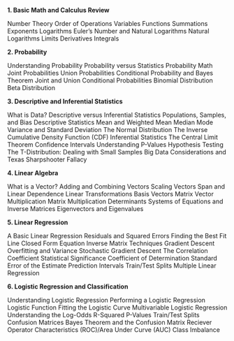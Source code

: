 
**1. Basic Math and Calculus Review**


Number Theory
Order of Operations
Variables
Functions
Summations
Exponents
Logarithms
Euler’s Number and Natural Logarithms
Natural Logarithms
Limits
Derivatives
Integrals



**2. Probability**


Understanding Probability
Probability versus Statistics
Probability Math
Joint Probabilities
Union Probabilities
Conditional Probability and Bayes Theorem
Joint and Union Conditional Probabilities
Binomial Distribution
Beta Distribution


**3. Descriptive and Inferential Statistics**


What is Data?
Descriptive versus Inferential Statistics
Populations, Samples, and Bias
Descriptive Statistics
Mean and Weighted Mean
Median
Mode
Variance and Standard Deviation
The Normal Distribution
The Inverse Cumulative Density Function (CDF)
Inferential Statistics
The Central Limit Theorem
Confidence Intervals
Understanding P-Values
Hypothesis Testing
The T-Distribution: Dealing with Small Samples
Big Data Considerations and Texas Sharpshooter Fallacy


**4. Linear Algebra**

What is a Vector?
Adding and Combining Vectors
Scaling Vectors
Span and Linear Dependence
Linear Transformations
Basis Vectors
Matrix Vector Multiplication
Matrix Multiplication
Determinants
Systems of Equations and Inverse Matrices
Eigenvectors and Eigenvalues


**5. Linear Regression**


A Basic Linear Regression
Residuals and Squared Errors
Finding the Best Fit Line
Closed Form Equation
Inverse Matrix Techniques
Gradient Descent
Overfitting and Variance
Stochastic Gradient Descent
The Correlation Coefficient
Statistical Significance
Coefficient of Determination
Standard Error of the Estimate
Prediction Intervals
Train/Test Splits
Multiple Linear Regression


**6. Logistic Regression and Classification**


Understanding Logistic Regression
Performing a Logistic Regression
Logistic Function
Fitting the Logistic Curve
Multivariable Logistic Regression
Understanding the Log-Odds
R-Squared
P-Values
Train/Test Splits
Confusion Matrices
Bayes Theorem and the Confusion Matrix
Reciever Operator Characteristics (ROC)/Area Under Curve (AUC)
Class Imbalance



